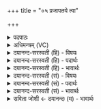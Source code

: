 +++
title = "०५ प्रजापतये त्वा"

+++
<details><summary>पदपाठः</summary>

प्र॒जापत॑य॒ इति॑ प्र॒जाऽप॑तये। त्वा। जुष्ट॑म्। प्र। उ॒क्षा॒मि॒। इन्द्रा॒ग्निभ्या॒मितीन्द्रा॒ग्निऽभ्या॑म्। त्वा॒। जुष्ट॑म्। प्र। उ॒क्षा॒मि॒। वायवे॑। त्वा॒। जुष्ट॑म्। प्र। उ॒क्षा॒मि॒। विश्वे॑भ्यः। त्वा॒। दे॒वेभ्यः॑। जुष्ट॑म्। प्र। उ॒क्षा॒मि॒। सर्वे॑भ्यः। त्वा॒। दे॒वेभ्यः॑। जुष्ट॑म्। प्र। उ॒क्षा॒मि॒। यः। अर्व॑न्तम्। जिघा॑ꣳसति। तम्। अ॒भि। अ॒मी॒ति॒। वरु॑णः। प॒रः। मर्त्तः। प॒रः। श्वा। ५।
</details>

<details><summary>अधिमन्त्रम् (VC)</summary>

- इन्द्रादयो देवताः
- प्रजापतिर्ऋषिः
- अतिधृतिः
- षड्जः
</details>

<details><summary>दयानन्द-सरस्वती (हि) - विषयः</summary>

फिर मनुष्य किन को बढ़ावें, इस विषय को अगले मन्त्र में कहा है ॥
</details>

<details><summary>दयानन्द-सरस्वती (हि) - पदार्थः</summary>

पदार्थान्वयभाषाः -  हे विद्वन् ! (यः) जो (परः) उत्तम और (वरुणः) श्रेष्ठ (मर्त्तः) मनुष्य (अर्वन्तम्) शीघ्र चलने हारे घोड़े को (जिघांसति) ताड़ना देने वा चलाने की इच्छा करता है (तम्) उसको (अभि, अमीति) सब ओर से प्राप्त होता है और जो (परः) अन्य मनुष्य (श्वा) कुत्ते के समान वर्त्तमान अर्थात् दुष्कर्मी है, उसको जो रोकता है, उस (प्रजापतये) प्रजा की पालना करनेवाले के लिये (जुष्टम्) प्रीति किये गये (त्वा) तुझ को (प्रोक्षामि) अच्छे प्रकार सींचता हूँ। (इन्द्राग्निभ्याम्) जीव और अग्नि के लिये (जुष्टम्) प्रीति किये हुए (त्वा) तुझ को (प्रोक्षामि) अच्छे प्रकार सींचता हूँ। (वायवे) पवन के लिये (जुष्टम्) प्रीति किये हुए (त्वा) तुझको (प्रोक्षामि) अच्छे प्रकार सींचता हूँ। (विश्वेभ्यः) समस्त (देवेभ्यः) विद्वानों के लिये (जुष्टम्) प्रीति किये हुए (त्वा) तुझ को (प्रोक्षामि) अच्छे प्रकार सींचता हूँ। (सर्वेभ्यः) समस्त (देवेभ्यः) दिव्य पृथिवी आदि पदार्थों के लिये (जुष्टम्) प्रीति किये हुए (त्वा) तुझ को (प्रोक्षामि) अच्छी प्रकार सींचता हूँ ॥५ ॥
</details>

<details><summary>दयानन्द-सरस्वती (हि) - भावार्थः</summary>

भावार्थभाषाः -  जो मनुष्य उत्तम पशुओं के मारने की इच्छा करते हों, वे सिंह के समान मारने चाहिये और जो इन पशुओं की रक्षा करने को अच्छा यत्न करते हैं, वे सबकी रक्षा करने के लिये अधिकार देने योग्य हैं ॥५ ॥
</details>

<details><summary>दयानन्द-सरस्वती (सं) - विषयः</summary>

पुनर्मनुष्याः कान् वर्द्धयेयुरित्याह ॥
</details>

<details><summary>दयानन्द-सरस्वती (सं) - पदार्थः</summary>

पदार्थान्वयभाषाः -  हे विद्वन् ! यः परो वरुणो मर्त्तोऽर्वन्तं जिघांसति तमभ्यमीति यः परः श्वेव वर्त्तते यस्तं निवारयति तं प्रजापतये जुष्टं त्वा प्रोक्षामीन्द्राग्निभ्यां जुष्टं त्वा प्रोक्षामि वायवे त्वा जुष्टं प्रोक्षामि विश्वेभ्यो देवेभ्यो जुष्टं त्वा प्रोक्षामि सर्वेभ्यो देवेभ्यो जुष्टं त्वा प्रोक्षामि ॥५ ॥
</details>

<details><summary>दयानन्द-सरस्वती (सं) - भावार्थः</summary>

भावार्थभाषाः -  ये मनुष्या उत्तमान् पशून् हिंसितुमिच्छेयुस्ते सिंहवद्धन्तव्याः, य एतान् रक्षितुं यतेरंस्ते सर्वरक्षणायाधिकर्त्तव्याः ॥५ ॥
</details>

<details><summary>सविता जोशी ← दयानन्दः (म) - भावार्थः</summary>

भावार्थभाषाः -  जी माणसे उत्तम पशूंना मारण्याची इच्छा बाळगतात त्यांची सिंहाप्रमाणे शिकार करावी व जे या पशूंचे रक्षण करण्याचा प्रयत्न करतात त्यांना सगळ्यांचे रक्षण करण्याचा अधिकार द्यावा.
</details>